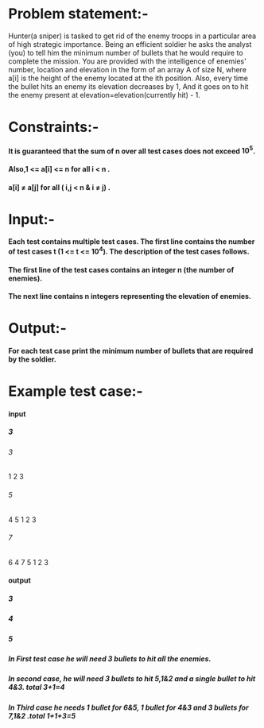 # Problem statement:-

Hunter(a sniper) is tasked to get rid of the enemy troops in a particular area of high strategic importance. Being an efficient soldier he asks the analyst (you) to tell him the minimum number of bullets that he would require to complete the mission.
You are provided with the intelligence of enemies' number, location and elevation in the form of an array A of size N, where a[i] is the height of the enemy located at the ith position.
Also, every time the bullet hits an enemy its elevation decreases by 1, And it goes on to hit the enemy present at elevation=elevation(currently hit) - 1. 


# Constraints:-
#### It is guaranteed that the sum of n over all test cases does not exceed $10^{5}$.
#### Also,1 <= a[i] <= n  for all i < n .     
#### a[i] $\neq$ a[j] for all ( i,j < n & i $\neq$ j) .


# Input:-
#### Each test contains multiple test cases. The first line contains the number of test cases t (1 <= t <= $10^{4}$). The description of the test cases follows.
#### The first line of the test cases contains an integer n (the number of enemies).
#### The next line contains n integers representing the elevation of enemies.

# Output:-
#### For each test case print the minimum number of bullets that are required by the soldier. 

# Example test case:-
#### input 
##### 3
###### 3
1 2 3
###### 5
4 5 1 2 3
###### 7
6 4 7 5 1 2 3


#### output
##### 3
##### 4
##### 5


##### In First test case he will need 3 bullets to hit all the enemies.
##### In second case, he will need 3 bullets to hit 5,1&2 and a single bullet to hit 4&3. total 3+1=4
##### In Third case he needs 1 bullet for 6&5, 1 bullet for 4&3 and 3 bullets for 7,1&2 .total 1+1+3=5

